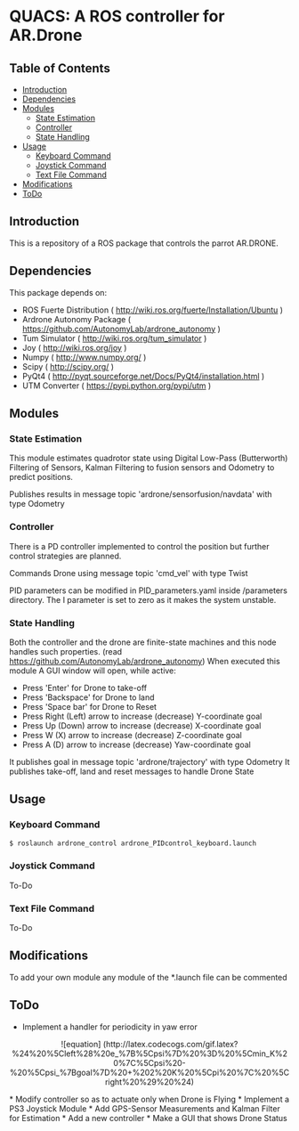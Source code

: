 # QUACS: A ROS controller for AR.Drone

## Table of Contents

- [Introduction](#introduction)
- [Dependencies](#dependencies)
- [Modules](#odules)
	- [State Estimation](#state-estimation)
	- [Controller](#controller)
	- [State Handling](#state-handling)
- [Usage](#usage)
	- [Keyboard Command](#keyboard-command)
	- [Joystick Command](#joystick-command)
	- [Text File Command](#text-file-command)
- [Modifications](#modifications)
- [ToDo](#todo)

## Introduction
This is a repository of a ROS package that controls the parrot AR.DRONE.

## Dependencies
This package depends on:

* ROS Fuerte Distribution ( http://wiki.ros.org/fuerte/Installation/Ubuntu )
* Ardrone Autonomy Package ( https://github.com/AutonomyLab/ardrone_autonomy )
* Tum Simulator ( http://wiki.ros.org/tum_simulator )
* Joy ( http://wiki.ros.org/joy )
* Numpy ( http://www.numpy.org/ )
* Scipy ( http://scipy.org/ ) 
* PyQt4 ( http://pyqt.sourceforge.net/Docs/PyQt4/installation.html )
* UTM Converter ( https://pypi.python.org/pypi/utm )

## Modules
### State Estimation
This module estimates quadrotor state using Digital Low-Pass (Butterworth) Filtering of Sensors, Kalman Filtering to fusion sensors and Odometry to predict positions. 

Publishes results in message topic 'ardrone/sensorfusion/navdata' with type Odometry

### Controller
There is a PD controller implemented to control the position but further control strategies are planned. 

Commands Drone using message topic 'cmd_vel' with type Twist

PID parameters can be modified in PID_parameters.yaml inside /parameters directory. The I parameter is set to zero as it makes the system unstable. 


### State Handling
Both the controller and the drone are finite-state machines and this node handles such properties. (read https://github.com/AutonomyLab/ardrone_autonomy)
When executed this module A GUI window will open, while active:

* Press 'Enter' for Drone to take-off
* Press 'Backspace' for Drone to land
* Press 'Space bar' for Drone to Reset
* Press Right (Left) arrow to increase (decrease) Y-coordinate goal
* Press Up (Down) arrow to increase (decrease) X-coordinate goal
* Press W (X) arrow to increase (decrease) Z-coordinate goal
* Press A (D) arrow to increase (decrease) Yaw-coordinate goal

It publishes goal in message topic 'ardrone/trajectory' with type Odometry
It publishes take-off, land and reset messages to handle Drone State

## Usage
### Keyboard Command
```bash
$ roslaunch ardrone_control ardrone_PIDcontrol_keyboard.launch
```
### Joystick Command
To-Do

### Text File Command
To-Do

## Modifications
To add your own module any module of the *.launch file can be commented 

## ToDo

* Implement a handler for periodicity in yaw error 
<p align="center">
![equation] (http://latex.codecogs.com/gif.latex?%24%20%5Cleft%28%20e_%7B%5Cpsi%7D%20%3D%20%5Cmin_K%20%7C%5Cpsi%20-%20%5Cpsi_%7Bgoal%7D%20&plus;%202%20K%20%5Cpi%20%7C%20%5Cright%20%29%20%24)
</p>
* Modify controller so as to actuate only when Drone is Flying 
* Implement a PS3 Joystick Module
* Add GPS-Sensor Measurements and Kalman Filter for Estimation
* Add a new controller
* Make a GUI that shows Drone Status
